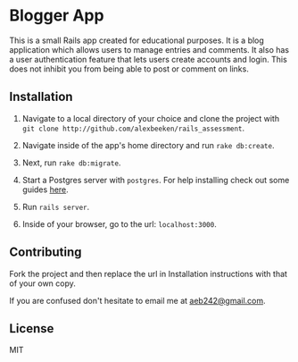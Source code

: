 Blogger App
===============

This is a small Rails app created for educational purposes. It is a blog application which allows users to manage entries and comments. It also has a user authentication feature that lets users create accounts and login. This does not inhibit you from being able to post or comment on links.

## Installation

1. Navigate to a local directory of your choice and clone the project with `git clone http://github.com/alexbeeken/rails_assessment`.

2. Navigate inside of the app's home directory and run `rake db:create`.

3. Next, run `rake db:migrate`.

4. Start a Postgres server with `postgres`. For help installing check out some guides [here]( https://wiki.postgresql.org/wiki/Detailed_installation_guides).

5. Run `rails server`.

3. Inside of your browser, go to the url: `localhost:3000`.


## Contributing

Fork the project and then replace the url in Installation instructions with that of your own copy.

If you are confused don't hesitate to email me at aeb242@gmail.com.

## License

MIT
